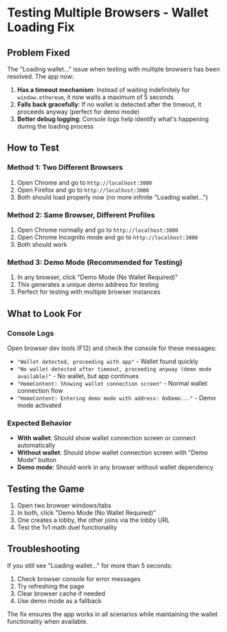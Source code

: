 # Testing Multiple Browsers - Wallet Loading Fix

## Problem Fixed
The "Loading wallet..." issue when testing with multiple browsers has been resolved. The app now:

1. **Has a timeout mechanism**: Instead of waiting indefinitely for `window.ethereum`, it now waits a maximum of 5 seconds
2. **Falls back gracefully**: If no wallet is detected after the timeout, it proceeds anyway (perfect for demo mode)
3. **Better debug logging**: Console logs help identify what's happening during the loading process

## How to Test

### Method 1: Two Different Browsers
1. Open Chrome and go to `http://localhost:3000`
2. Open Firefox and go to `http://localhost:3000`
3. Both should load properly now (no more infinite "Loading wallet...")

### Method 2: Same Browser, Different Profiles
1. Open Chrome normally and go to `http://localhost:3000`
2. Open Chrome Incognito mode and go to `http://localhost:3000`
3. Both should work

### Method 3: Demo Mode (Recommended for Testing)
1. In any browser, click "Demo Mode (No Wallet Required)"
2. This generates a unique demo address for testing
3. Perfect for testing with multiple browser instances

## What to Look For

### Console Logs
Open browser dev tools (F12) and check the console for these messages:
- `"Wallet detected, proceeding with app"` - Wallet found quickly
- `"No wallet detected after timeout, proceeding anyway (demo mode available)"` - No wallet, but app continues
- `"HomeContent: Showing wallet connection screen"` - Normal wallet connection flow
- `"HomeContent: Entering demo mode with address: 0xDemo..."` - Demo mode activated

### Expected Behavior
- **With wallet**: Should show wallet connection screen or connect automatically
- **Without wallet**: Should show wallet connection screen with "Demo Mode" button
- **Demo mode**: Should work in any browser without wallet dependency

## Testing the Game
1. Open two browser windows/tabs
2. In both, click "Demo Mode (No Wallet Required)"
3. One creates a lobby, the other joins via the lobby URL
4. Test the 1v1 math duel functionality

## Troubleshooting
If you still see "Loading wallet..." for more than 5 seconds:
1. Check browser console for error messages
2. Try refreshing the page
3. Clear browser cache if needed
4. Use demo mode as a fallback

The fix ensures the app works in all scenarios while maintaining the wallet functionality when available.
